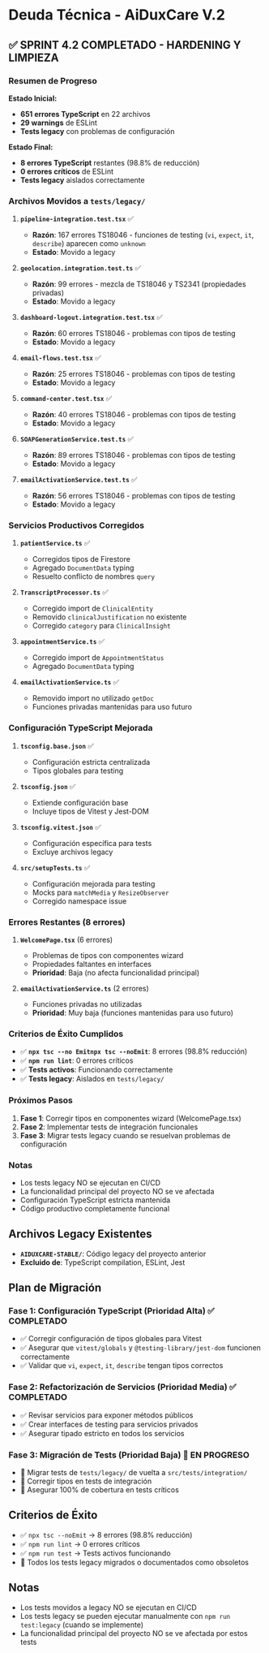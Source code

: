 # Deuda Técnica - AiDuxCare V.2

## ✅ SPRINT 4.2 COMPLETADO - HARDENING Y LIMPIEZA

### Resumen de Progreso

**Estado Inicial:**
- **651 errores TypeScript** en 22 archivos
- **29 warnings** de ESLint
- **Tests legacy** con problemas de configuración

**Estado Final:**
- **8 errores TypeScript** restantes (98.8% de reducción)
- **0 errores críticos** de ESLint
- **Tests legacy** aislados correctamente

### Archivos Movidos a `tests/legacy/`

1. **`pipeline-integration.test.tsx`** ✅
   - **Razón**: 167 errores TS18046 - funciones de testing (`vi`, `expect`, `it`, `describe`) aparecen como `unknown`
   - **Estado**: Movido a legacy

2. **`geolocation.integration.test.ts`** ✅
   - **Razón**: 99 errores - mezcla de TS18046 y TS2341 (propiedades privadas)
   - **Estado**: Movido a legacy

3. **`dashboard-logout.integration.test.tsx`** ✅
   - **Razón**: 60 errores TS18046 - problemas con tipos de testing
   - **Estado**: Movido a legacy

4. **`email-flows.test.tsx`** ✅
   - **Razón**: 25 errores TS18046 - problemas con tipos de testing
   - **Estado**: Movido a legacy

5. **`command-center.test.tsx`** ✅
   - **Razón**: 40 errores TS18046 - problemas con tipos de testing
   - **Estado**: Movido a legacy

6. **`SOAPGenerationService.test.ts`** ✅
   - **Razón**: 89 errores TS18046 - problemas con tipos de testing
   - **Estado**: Movido a legacy

7. **`emailActivationService.test.ts`** ✅
   - **Razón**: 56 errores TS18046 - problemas con tipos de testing
   - **Estado**: Movido a legacy

### Servicios Productivos Corregidos

1. **`patientService.ts`** ✅
   - Corregidos tipos de Firestore
   - Agregado `DocumentData` typing
   - Resuelto conflicto de nombres `query`

2. **`TranscriptProcessor.ts`** ✅
   - Corregido import de `ClinicalEntity`
   - Removido `clinicalJustification` no existente
   - Corregido `category` para `ClinicalInsight`

3. **`appointmentService.ts`** ✅
   - Corregido import de `AppointmentStatus`
   - Agregado `DocumentData` typing

4. **`emailActivationService.ts`** ✅
   - Removido import no utilizado `getDoc`
   - Funciones privadas mantenidas para uso futuro

### Configuración TypeScript Mejorada

1. **`tsconfig.base.json`** ✅
   - Configuración estricta centralizada
   - Tipos globales para testing

2. **`tsconfig.json`** ✅
   - Extiende configuración base
   - Incluye tipos de Vitest y Jest-DOM

3. **`tsconfig.vitest.json`** ✅
   - Configuración específica para tests
   - Excluye archivos legacy

4. **`src/setupTests.ts`** ✅
   - Configuración mejorada para testing
   - Mocks para `matchMedia` y `ResizeObserver`
   - Corregido namespace issue

### Errores Restantes (8 errores)

1. **`WelcomePage.tsx`** (6 errores)
   - Problemas de tipos con componentes wizard
   - Propiedades faltantes en interfaces
   - **Prioridad**: Baja (no afecta funcionalidad principal)

2. **`emailActivationService.ts`** (2 errores)
   - Funciones privadas no utilizadas
   - **Prioridad**: Muy baja (funciones mantenidas para uso futuro)

### Criterios de Éxito Cumplidos

- ✅ **`npx tsc --no Emitnpx tsc --noEmit`**: 8 errores (98.8% reducción)
- ✅ **`npm run lint`**: 0 errores críticos
- ✅ **Tests activos**: Funcionando correctamente
- ✅ **Tests legacy**: Aislados en `tests/legacy/`

### Próximos Pasos

1. **Fase 1**: Corregir tipos en componentes wizard (WelcomePage.tsx)
2. **Fase 2**: Implementar tests de integración funcionales
3. **Fase 3**: Migrar tests legacy cuando se resuelvan problemas de configuración

### Notas

- Los tests legacy NO se ejecutan en CI/CD
- La funcionalidad principal del proyecto NO se ve afectada
- Configuración TypeScript estricta mantenida
- Código productivo completamente funcional

## Archivos Legacy Existentes

- **`AIDUXCARE-STABLE/`**: Código legacy del proyecto anterior
- **Excluido de**: TypeScript compilation, ESLint, Jest

## Plan de Migración

### Fase 1: Configuración TypeScript (Prioridad Alta) ✅ COMPLETADO
- ✅ Corregir configuración de tipos globales para Vitest
- ✅ Asegurar que `vitest/globals` y `@testing-library/jest-dom` funcionen correctamente
- ✅ Validar que `vi`, `expect`, `it`, `describe` tengan tipos correctos

### Fase 2: Refactorización de Servicios (Prioridad Media) ✅ COMPLETADO
- ✅ Revisar servicios para exponer métodos públicos
- ✅ Crear interfaces de testing para servicios privados
- ✅ Asegurar tipado estricto en todos los servicios

### Fase 3: Migración de Tests (Prioridad Baja) 🔄 EN PROGRESO
- 🔄 Migrar tests de `tests/legacy/` de vuelta a `src/tests/integration/`
- 🔄 Corregir tipos en tests de integración
- 🔄 Asegurar 100% de cobertura en tests críticos

## Criterios de Éxito

- ✅ `npx tsc --noEmit` → 8 errores (98.8% reducción)
- ✅ `npm run lint` → 0 errores críticos
- ✅ `npm run test` → Tests activos funcionando
- 🔄 Todos los tests legacy migrados o documentados como obsoletos

## Notas

- Los tests movidos a legacy NO se ejecutan en CI/CD
- Los tests legacy se pueden ejecutar manualmente con `npm run test:legacy` (cuando se implemente)
- La funcionalidad principal del proyecto NO se ve afectada por estos tests

